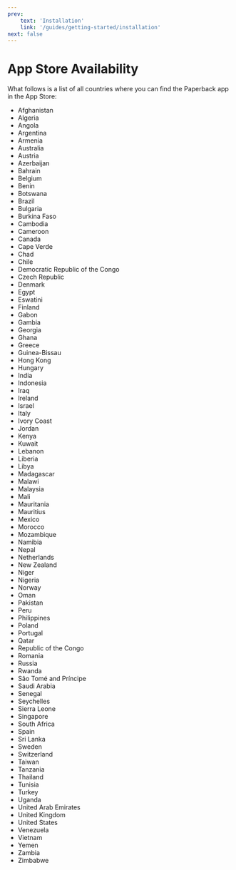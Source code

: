 ```yaml
---
prev:
    text: 'Installation'
    link: '/guides/getting-started/installation'
next: false
---
```


# App Store Availability

What follows is a list of all countries where you can find the Paperback app in the App Store:

-   Afghanistan
-   Algeria
-   Angola
-   Argentina
-   Armenia
-   Australia
-   Austria
-   Azerbaijan
-   Bahrain
-   Belgium
-   Benin
-   Botswana
-   Brazil
-   Bulgaria
-   Burkina Faso
-   Cambodia
-   Cameroon
-   Canada
-   Cape Verde
-   Chad
-   Chile
-   Democratic Republic of the Congo
-   Czech Republic
-   Denmark
-   Egypt
-   Eswatini
-   Finland
-   Gabon
-   Gambia
-   Georgia
-   Ghana
-   Greece
-   Guinea-Bissau
-   Hong Kong
-   Hungary
-   India
-   Indonesia
-   Iraq
-   Ireland
-   Israel
-   Italy
-   Ivory Coast
-   Jordan
-   Kenya
-   Kuwait
-   Lebanon
-   Liberia
-   Libya
-   Madagascar
-   Malawi
-   Malaysia
-   Mali
-   Mauritania
-   Mauritius
-   Mexico
-   Morocco
-   Mozambique
-   Namibia
-   Nepal
-   Netherlands
-   New Zealand
-   Niger
-   Nigeria
-   Norway
-   Oman
-   Pakistan
-   Peru
-   Philippines
-   Poland
-   Portugal
-   Qatar
-   Republic of the Congo
-   Romania
-   Russia
-   Rwanda
-   São Tomé and Príncipe
-   Saudi Arabia
-   Senegal
-   Seychelles
-   Sierra Leone
-   Singapore
-   South Africa
-   Spain
-   Sri Lanka
-   Sweden
-   Switzerland
-   Taiwan
-   Tanzania
-   Thailand
-   Tunisia
-   Turkey
-   Uganda
-   United Arab Emirates
-   United Kingdom
-   United States
-   Venezuela
-   Vietnam
-   Yemen
-   Zambia
-   Zimbabwe
